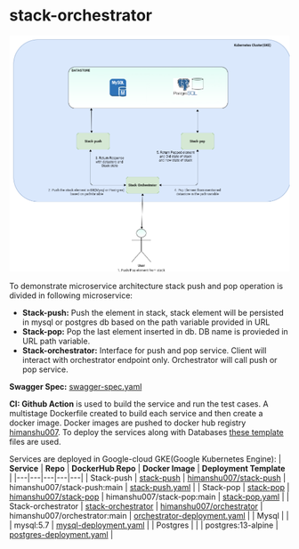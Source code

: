 # stack-orchestrator

![Architecture Diagram](architecture-diagram.png)

To demonstrate microservice architecture stack push and pop operation is divided in following microservice:
 * <b>Stack-push:</b> Push the element in stack, stack element will be persisted in mysql or postgres db based on the path variable provided in URL
 * <b>Stack-pop:</b> Pop the last element inserted in db. DB name is provieded in URL path variable.
 * <b>Stack-orchestrator:</b> Interface for push and pop service. Client will interact with orchestrator endpoint only. Orchestrator will call push or pop service.
 
 <b>Swagger Spec:</b> [swagger-spec.yaml](https://github.com/Himanshu-Kushwaha/stack-orchestrator/blob/main/swagger-spec.yaml)
 
 <b>CI: Github Action</b> is used to build the service and run the test cases. 
 A multistage Dockerfile created to build each service and then create a docker image. Docker images are pushed to docker hub registry [himanshu007](https://hub.docker.com/repositories/himanshu007). To deploy the services along with Databases [these template](https://github.com/Himanshu-Kushwaha/stack-pop/tree/main/deployment) files are used.
 
 
 Services are deployed in Google-cloud GKE(Google Kubernetes Engine):
 | <b>Service</b>  | <b>Repo</b>  | <b>DockerHub Repo</b>  | <b>Docker Image</b> |  <b>Deployment Template</b> |
|---|---|---|---|---|
| Stack-push  | [stack-push](https://github.com/Himanshu-Kushwaha/stack-push)  |  [himanshu007/stack-push](https://hub.docker.com/repository/docker/himanshu007/stack-push) | himanshu007/stack-push:main  |  [stack-push.yaml](https://github.com/Himanshu-Kushwaha/stack-pop/blob/main/deployment/stack-push.yaml) |
|  Stack-pop | [stack-pop](https://github.com/Himanshu-Kushwaha/stack-pop)  | [himanshu007/stack-pop](https://hub.docker.com/repository/docker/himanshu007/stack-pop)  |  himanshu007/stack-pop:main |  [stack-pop.yaml](https://github.com/Himanshu-Kushwaha/stack-pop/blob/main/deployment/stack-pop.yaml) |
| Stack-orchestrator  | [stack-orchestrator](https://github.com/Himanshu-Kushwaha/stack-orchestrator)  | [himanshu007/orchestrator](https://hub.docker.com/repository/docker/himanshu007/orchestrator)  |  himanshu007/orchestrator:main |  [orchestrator-deployment.yaml](https://github.com/Himanshu-Kushwaha/stack-pop/blob/main/deployment/orchestrator-deployment.yaml) |
|  Mysql |   |   |  mysql:5.7 | [mysql-deployment.yaml](https://github.com/Himanshu-Kushwaha/stack-pop/blob/main/deployment/mysql-deployment.yaml)  |
|  Postgres |   |   |  postgres:13-alpine | [postgres-deployment.yaml](https://github.com/Himanshu-Kushwaha/stack-pop/blob/main/deployment/postgres-deployment.yaml)  |
